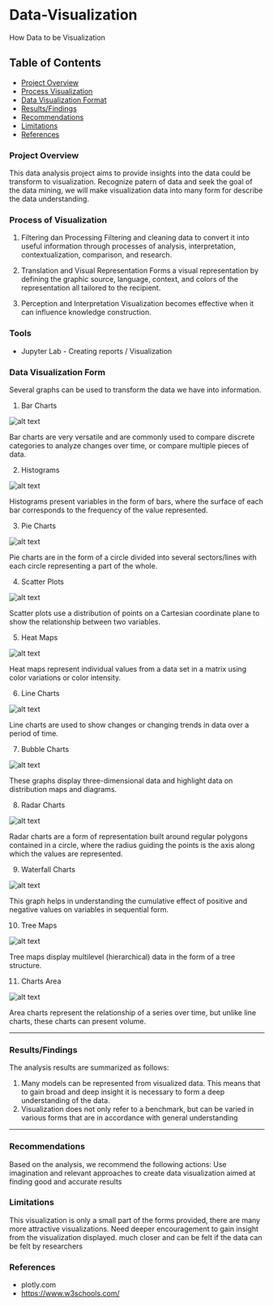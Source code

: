 # Data-Visualization

How Data to be Visualization
## Table of Contents

- [Project Overview](#project-overview)
- [Process Visualization](#Process-of-Visualization)
- [Data Visualization Format](#Data-Visualization-Form)
- [Results/Findings](#Results/Findings)
- [Recommendations](#recommendations)
- [Limitations](#Limitations)
- [References](#References)

### Project Overview
This data analysis project aims to provide insights into the data could be transform to visualization. Recognize patern of data and seek the goal of the data mining, we will make visualization
data into many form for describe the data understanding. 

### Process of Visualization
1. Filtering dan Processing
   Filtering and cleaning data to convert it into useful information through processes of analysis, interpretation, contextualization, comparison, and research.

2. Translation and Visual Representation
   Forms a visual representation by defining the graphic source, language, context, and colors of the representation all tailored to the recipient.

3. Perception and Interpretation
   Visualization becomes effective when it can influence knowledge construction.

### Tools

- Jupyter Lab - Creating reports / Visualization

### Data Visualization Form
Several graphs can be used to transform the data we have into information.

1. Bar Charts
   
![alt text](https://chartexpo.com/Content/Images/charts/Clustered-Bar-Chart.jpg)

Bar charts are very versatile and are commonly used to compare discrete categories to analyze changes over time, or compare multiple pieces of data.

   
2. Histograms

![alt text](https://fredyfirmansyah107.wordpress.com/wp-content/uploads/2024/08/screen-shot-2024-08-19-at-17.43.13.png?w=530)

Histograms present variables in the form of bars, where the surface of each bar corresponds to the frequency of the value represented.

3. Pie Charts

![alt text](https://fredyfirmansyah107.wordpress.com/wp-content/uploads/2024/08/screen-shot-2024-08-19-at-17.59.51.png?w=450)

Pie charts are in the form of a circle divided into several sectors/lines with each circle representing a part of the whole.

4. Scatter Plots

![alt text](https://fredyfirmansyah107.wordpress.com/wp-content/uploads/2024/08/screen-shot-2024-08-20-at-09.55.00.png?w=530)

Scatter plots use a distribution of points on a Cartesian coordinate plane to show the relationship between two variables.

5. Heat Maps

![alt text](https://fredyfirmansyah107.wordpress.com/wp-content/uploads/2024/08/screen-shot-2024-08-20-at-10.01.23.png?w=530)

Heat maps represent individual values ​​from a data set in a matrix using color variations or color intensity.

6. Line Charts

![alt text](https://fredyfirmansyah107.wordpress.com/wp-content/uploads/2024/08/screen-shot-2024-08-20-at-10.04.51.png?w=530)

Line charts are used to show changes or changing trends in data over a period of time.

7. Bubble Charts

![alt text](https://fredyfirmansyah107.wordpress.com/wp-content/uploads/2024/08/screen-shot-2024-08-20-at-10.07.51.png?w=530)

These graphs display three-dimensional data and highlight data on distribution maps and diagrams.

8. Radar Charts

![alt text](https://fredyfirmansyah107.wordpress.com/wp-content/uploads/2024/08/screen-shot-2024-08-20-at-10.10.59.png?w=530)

Radar charts are a form of representation built around regular polygons contained in a circle, where the radius guiding the points is the axis along which the values ​​are represented.

9. Waterfall Charts

![alt text](https://fredyfirmansyah107.wordpress.com/wp-content/uploads/2024/08/screen-shot-2024-08-20-at-10.14.36.png?w=530)

This graph helps in understanding the cumulative effect of positive and negative values ​​on variables in sequential form.

10. Tree Maps

![alt text](https://fredyfirmansyah107.wordpress.com/wp-content/uploads/2024/08/screen-shot-2024-08-20-at-10.21.38.png?w=800)

Tree maps display multilevel (hierarchical) data in the form of a tree structure.&nbsp;

11. Charts Area

![alt text](https://fredyfirmansyah107.wordpress.com/wp-content/uploads/2024/08/screen-shot-2024-08-20-at-10.25.18.png?w=530)

Area charts represent the relationship of a series over time, but unlike line charts, these charts can present volume.

-----

### Results/Findings
The analysis results are summarized as follows:
1. Many models can be represented from visualized data. This means that to gain broad and deep insight it is necessary to form a deep understanding of the data.
2. Visualization does not only refer to a benchmark, but can be varied in various forms that are in accordance with general understanding
___

### Recommendations
Based on the analysis, we recommend the following actions:
Use imagination and relevant approaches to create data visualization aimed at finding good and accurate results

### Limitations
This visualization is only a small part of the forms provided, there are many more attractive visualizations. Need deeper encouragement to gain insight from the visualization displayed. much closer and can be felt if the data can be felt by researchers

### References
- plotly.com
- https://www.w3schools.com/



